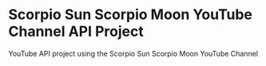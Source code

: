 # Scorpio Sun Scorpio Moon YouTube Channel API Project
YouTube API project using the Scorpio Sun Scorpio Moon YouTube Channel
